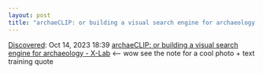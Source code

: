 ```yaml
---
layout: post
title: "archaeCLIP: or building a visual search engine for archaeology - X-Lab"
---
```

[Discovered](http://rolandtanglao.com/2020/07/29/p1-blogthis-checkvist-list-links-to-blog/): Oct 14, 2023 18:39 [archaeCLIP: or building a visual search engine for archaeology - X-Lab](https://carleton.ca/xlab/2023/archaeclip-or-building-a-visual-search-engine-for-archaeology/) <-- wow see the note for a cool photo + text training quote
